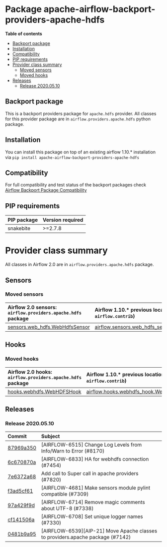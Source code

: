 <!--
 Licensed to the Apache Software Foundation (ASF) under one
 or more contributor license agreements.  See the NOTICE file
 distributed with this work for additional information
 regarding copyright ownership.  The ASF licenses this file
 to you under the Apache License, Version 2.0 (the
 "License"); you may not use this file except in compliance
 with the License.  You may obtain a copy of the License at

   http://www.apache.org/licenses/LICENSE-2.0

 Unless required by applicable law or agreed to in writing,
 software distributed under the License is distributed on an
 "AS IS" BASIS, WITHOUT WARRANTIES OR CONDITIONS OF ANY
 KIND, either express or implied.  See the License for the
 specific language governing permissions and limitations
 under the License.
 -->


# Package apache-airflow-backport-providers-apache-hdfs

**Table of contents**

- [Backport package](#backport-package)
- [Installation](#installation)
- [Compatibility](#compatibility)
- [PIP requirements](#pip-requirements)
- [Provider class summary](#provider-class-summary)
    - [Moved sensors](#moved-sensors)
    - [Moved hooks](#moved-hooks)
- [Releases](#releases)
    - [Release 2020.05.10](#release-2020.05.10)

## Backport package

This is a backport providers package for `apache.hdfs` provider. All classes for this provider package
are in `airflow.providers.apache.hdfs` python package.

## Installation

You can install this package on top of an existing airflow 1.10.* installation via
`pip install apache-airflow-backport-providers-apache-hdfs`

## Compatibility

For full compatibility and test status of the backport packages check
[Airflow Backport Package Compatibility](https://cwiki.apache.org/confluence/display/AIRFLOW/Backported+providers+packages+for+Airflow+1.10.*+series)

## PIP requirements

| PIP package   | Version required   |
|:--------------|:-------------------|
| snakebite     | &gt;=2.7.8            |

# Provider class summary

All classes in Airflow 2.0 are in `airflow.providers.apache.hdfs` package.




## Sensors



### Moved sensors

| Airflow 2.0 sensors: `airflow.providers.apache.hdfs` package                                                                      | Airflow 1.10.* previous location (usually `airflow.contrib`)                                                                            |
|:----------------------------------------------------------------------------------------------------------------------------------|:----------------------------------------------------------------------------------------------------------------------------------------|
| [sensors.web_hdfs.WebHdfsSensor](https://github.com/apache/airflow/blob/master/airflow/providers/apache/hdfs/sensors/web_hdfs.py) | [airflow.sensors.web_hdfs_sensor.WebHdfsSensor](https://github.com/apache/airflow/blob/v1-10-stable/airflow/sensors/web_hdfs_sensor.py) |



## Hooks



### Moved hooks

| Airflow 2.0 hooks: `airflow.providers.apache.hdfs` package                                                                | Airflow 1.10.* previous location (usually `airflow.contrib`)                                                                |
|:--------------------------------------------------------------------------------------------------------------------------|:----------------------------------------------------------------------------------------------------------------------------|
| [hooks.webhdfs.WebHDFSHook](https://github.com/apache/airflow/blob/master/airflow/providers/apache/hdfs/hooks/webhdfs.py) | [airflow.hooks.webhdfs_hook.WebHDFSHook](https://github.com/apache/airflow/blob/v1-10-stable/airflow/hooks/webhdfs_hook.py) |




## Releases

### Release 2020.05.10

| Commit                                                                                         | Subject                                                                        |
|:-----------------------------------------------------------------------------------------------|:-------------------------------------------------------------------------------|
| [87969a350](https://github.com/apache/airflow/commit/87969a350ddd41e9e77776af6d780b31e363eaca) | [AIRFLOW-6515] Change Log Levels from Info/Warn to Error (#8170)               |
| [6c670870a](https://github.com/apache/airflow/commit/6c670870aa6ea5d82a86f912bb6de8b88e711ca5) | [AIRFLOW-6833] HA for webhdfs connection (#7454)                               |
| [7e6372a68](https://github.com/apache/airflow/commit/7e6372a681a2a543f4710b083219aeb53b074388) | Add call to Super call in apache providers (#7820)                             |
| [f3ad5cf61](https://github.com/apache/airflow/commit/f3ad5cf6185b9d406d0fb0a4ecc0b5536f79217a) | [AIRFLOW-4681] Make sensors module pylint compatible (#7309)                   |
| [97a429f9d](https://github.com/apache/airflow/commit/97a429f9d0cf740c5698060ad55f11e93cb57b55) | [AIRFLOW-6714] Remove magic comments about UTF-8 (#7338)                       |
| [cf141506a](https://github.com/apache/airflow/commit/cf141506a25dbba279b85500d781f7e056540721) | [AIRFLOW-6708] Set unique logger names (#7330)                                 |
| [0481b9a95](https://github.com/apache/airflow/commit/0481b9a95786a62de4776a735ae80e746583ef2b) | [AIRFLOW-6539][AIP-21] Move Apache classes to providers.apache package (#7142) |
